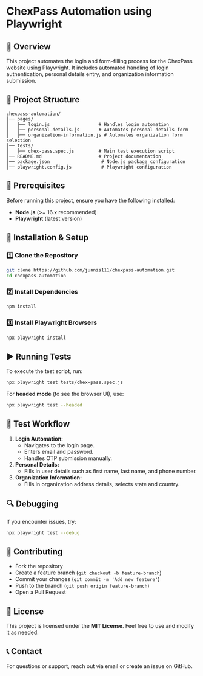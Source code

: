 # ChexPass Automation using Playwright

## 📌 Overview

This project automates the login and form-filling process for the ChexPass website using Playwright. It includes automated handling of login authentication, personal details entry, and organization information submission.

## 📂 Project Structure

```
chexpass-automation/
│── pages/
│   ├── login.js                  # Handles login automation
│   ├── personal-details.js       # Automates personal details form
│   ├── organization-information.js # Automates organization form selection
│── tests/
│   ├── chex-pass.spec.js         # Main test execution script
│── README.md                     # Project documentation
│── package.json                   # Node.js package configuration
│── playwright.config.js           # Playwright configuration
```

## 🔧 Prerequisites

Before running this project, ensure you have the following installed:

- **Node.js** (>= 16.x recommended)
- **Playwright** (latest version)

## 🚀 Installation & Setup

### 1️⃣ Clone the Repository

```sh
git clone https://github.com/junnis111/chexpass-automation.git
cd chexpass-automation
```

### 2️⃣ Install Dependencies

```sh
npm install
```

### 3️⃣ Install Playwright Browsers

```sh
npx playwright install
```

## ▶ Running Tests

To execute the test script, run:

```sh
npx playwright test tests/chex-pass.spec.js
```

For **headed mode** (to see the browser UI), use:

```sh
npx playwright test --headed
```

## 📝 Test Workflow

1. **Login Automation:**
   - Navigates to the login page.
   - Enters email and password.
   - Handles OTP submission manually.
2. **Personal Details:**
   - Fills in user details such as first name, last name, and phone number.
3. **Organization Information:**
   - Fills in organization address details, selects state and country.

## 🔍 Debugging

If you encounter issues, try:

```sh
npx playwright test --debug
```

## 🤝 Contributing

- Fork the repository
- Create a feature branch (`git checkout -b feature-branch`)
- Commit your changes (`git commit -m 'Add new feature'`)
- Push to the branch (`git push origin feature-branch`)
- Open a Pull Request

## 📜 License

This project is licensed under the **MIT License**. Feel free to use and modify it as needed.

## 📞 Contact

For questions or support, reach out via email or create an issue on GitHub.
